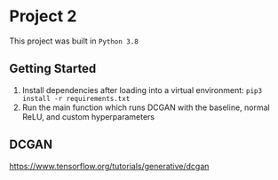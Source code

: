 # Project 2

This project was built in `Python 3.8`

## Getting Started
1. Install dependencies after loading into a virtual environment: `pip3 install -r requirements.txt`
2. Run the main function which runs DCGAN with the baseline, normal ReLU, and custom hyperparameters

## DCGAN

https://www.tensorflow.org/tutorials/generative/dcgan
